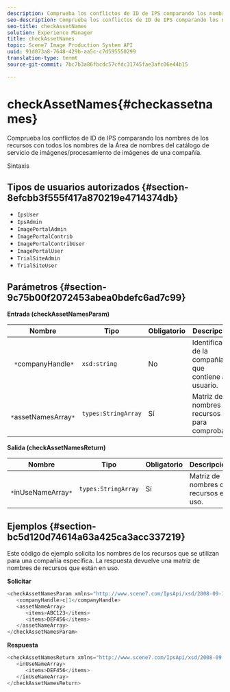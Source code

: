 ```yaml
---
description: Comprueba los conflictos de ID de IPS comparando los nombres de los recursos con todos los nombres de la Área de nombres del catálogo de servicio de imágenes/procesamiento de imágenes de una compañía.
seo-description: Comprueba los conflictos de ID de IPS comparando los nombres de los recursos con todos los nombres de la Área de nombres del catálogo de servicio de imágenes/procesamiento de imágenes de una compañía.
seo-title: checkAssetNames
solution: Experience Manager
title: checkAssetNames
topic: Scene7 Image Production System API
uuid: 91d073a8-7648-429b-aa5c-c7d595550299
translation-type: tm+mt
source-git-commit: 7bc7b3a86fbcdc57cfdc31745fae3afc06e44b15

---
```



# checkAssetNames{#checkassetnames}

Comprueba los conflictos de ID de IPS comparando los nombres de los recursos con todos los nombres de la Área de nombres del catálogo de servicio de imágenes/procesamiento de imágenes de una compañía.

Sintaxis

## Tipos de usuarios autorizados {#section-8efcbb3f555f417a870219e4714374db}

* `IpsUser`
* `IpsAdmin`
* `ImagePortalAdmin`
* `ImagePortalContrib`
* `ImagePortalContribUser`
* `ImagePortalUser`
* `TrialSiteAdmin`
* `TrialSiteUser`

## Parámetros {#section-9c75b00f2072453abea0bdefc6ad7c99}

**Entrada (checkAssetNamesParam)**

| Nombre | Tipo | Obligatorio | Descripción |
|---|---|---|---|
| ` *`companyHandle`*` | `xsd:string` | No | Identificador de la compañía que contiene al usuario. |
| ` *`assetNamesArray`*` | `types:StringArray` | Sí | Matriz de nombres de recursos para comprobar. |

**Salida (checkAssetNamesReturn)**

| Nombre | Tipo | Obligatorio | Descripción |
|---|---|---|---|
| ` *`inUseNameArray`*` | `types:StringArray` | Sí | Matriz de nombres de recursos en uso. |

## Ejemplos {#section-bc5d120d74614a63a425ca3acc337219}

Este código de ejemplo solicita los nombres de los recursos que se utilizan para una compañía específica. La respuesta devuelve una matriz de nombres de recursos que están en uso.

**Solicitar**

```java
<checkAssetNamesParam xmlns="http://www.scene7.com/IpsApi/xsd/2008-09-10">
   <companyHandle>c|1</companyHandle>
   <assetNameArray>
      <items>ABC123</items>
      <items>DEF456</items>
   </assetNameArray>
</checkAssetNamesParam>
```

**Respuesta**

```java
<checkAssetNamesReturn xmlns="http://www.scene7.com/IpsApi/xsd/2008-09-10">
   <inUseNameArray>
      <items>DEF456</items>
   </inUseNameArray>
</checkAssetNamesReturn>
```

